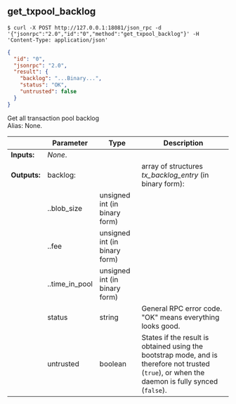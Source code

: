 ## **get_txpool_backlog**


```shell
$ curl -X POST http://127.0.0.1:18081/json_rpc -d '{"jsonrpc":"2.0","id":"0","method":"get_txpool_backlog"}' -H 'Content-Type: application/json'
```
```json
{
  "id": "0",
  "jsonrpc": "2.0",
  "result": {
    "backlog": "...Binary...",
    "status": "OK",
    "untrusted": false
  }
}
```
Get all transaction pool backlog  
Alias: None.  

|             | Parameter      | Type                          | Description
| ---         | ---            | ---                           | ---
|**Inputs:**  | *None*.        |                               |
|**Outputs:** | backlog:       |                               | array of structures *tx_backlog_entry* (in binary form):
|             | ..blob_size    | unsigned int (in binary form) |
|             | ..fee          | unsigned int (in binary form) |
|             | ..time_in_pool | unsigned int (in binary form) |
|             | status         | string                        | General RPC error code. "OK" means everything looks good.
|             | untrusted      | boolean                       | States if the result is obtained using the bootstrap mode, and is therefore not trusted (`true`), or when the daemon is fully synced (`false`).
